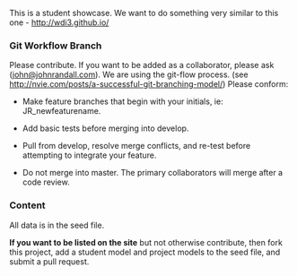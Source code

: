 This is a student showcase. We want to do something very similar to this one - http://wdi3.github.io/

### Git Workflow Branch
Please contribute. If you want to be added as a collaborator, please ask (john@johnrandall.com). We are using the git-flow process. (see http://nvie.com/posts/a-successful-git-branching-model/) 
Please conform:

* Make feature branches that begin with your initials, ie: JR_newfeaturename. 

* Add basic tests before merging into develop. 

* Pull from develop, resolve merge conflicts, and re-test before attempting to integrate your feature.

* Do not merge into master. The primary collaborators will merge after a code review.

### Content
All data is in the seed file. 

**If you want to be listed on the site** but not otherwise contribute, then fork this project, add a student model and project models to the seed file, and submit a pull request.



